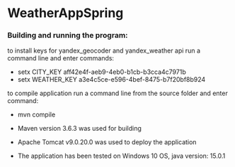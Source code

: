 # WeatherAppSpring

### Building and running the program:

to install keys for yandex_geocoder and yandex_weather api run a command line and enter commands:
- setx CITY_KEY aff42e4f-aeb9-4eb0-b1cb-b3cca4c7971b
- setx WEATHER_KEY a3e4c5ce-e596-4bef-8475-b7f20bf8b924

to compile application run a command line from the source folder and enter command: 
- mvn compile

- Maven version 3.6.3 was used for building 
- Apache Tomcat v9.0.20.0 was used to deploy the application
- The application has been tested on Windows 10 OS, java version: 15.0.1
